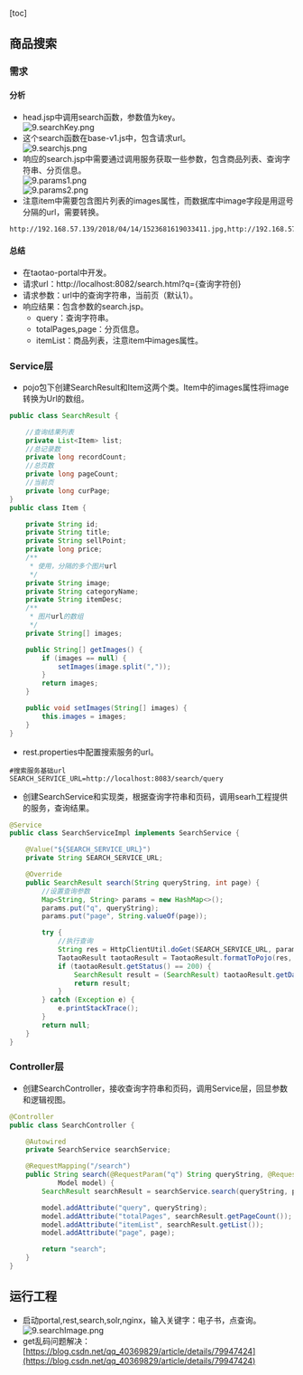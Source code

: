 [toc]
## 商品搜索 ##
### 需求 ###
#### 分析 ####
- head.jsp中调用search函数，参数值为key。<br>![9.searchKey.png](https://img-blog.csdn.net/20180415100041298)
- 这个search函数在base-v1.js中，包含请求url。<br>![9.searchjs.png](https://img-blog.csdn.net/20180415100244935)
- 响应的search.jsp中需要通过调用服务获取一些参数，包含商品列表、查询字符串、分页信息。<br>![9.params1.png](https://img-blog.csdn.net/20180415100609247)<br>![9.params2.png](https://img-blog.csdn.net/20180415100707673)
- 注意item中需要包含图片列表的images属性，而数据库中image字段是用逗号分隔的url，需要转换。
```txt
http://192.168.57.139/2018/04/14/1523681619033411.jpg,http://192.168.57.139/2018/04/14/1523681619250477.jpg,http://192.168.57.139/2018/04/14/1523681619979646.jpg
```

#### 总结 ####
- 在taotao-portal中开发。
- 请求url：http://localhost:8082/search.html?q={查询字符创}
- 请求参数：url中的查询字符串，当前页（默认1）。
- 响应结果：包含参数的search.jsp。
    - query：查询字符串。
    - totalPages,page：分页信息。
    - itemList：商品列表，注意item中images属性。

### Service层 ###
- pojo包下创建SearchResult和Item这两个类。Item中的images属性将image转换为Url的数组。
```java
public class SearchResult {

    //查询结果列表
    private List<Item> list;
    //总记录数
    private long recordCount;
    //总页数
    private long pageCount;
    //当前页
    private long curPage;
}
public class Item {

    private String id;
    private String title;
    private String sellPoint;
    private long price;
    /**
     * 使用，分隔的多个图片url
     */
    private String image;
    private String categoryName;
    private String itemDesc;
    /**
     * 图片url的数组
     */
    private String[] images;

    public String[] getImages() {
        if (images == null) {
            setImages(image.split(","));
        }
        return images;
    }

    public void setImages(String[] images) {
        this.images = images;
    }
}
```

- rest.properties中配置搜索服务的url。
```properties
#搜索服务基础url
SEARCH_SERVICE_URL=http://localhost:8083/search/query
```
- 创建SearchService和实现类，根据查询字符串和页码，调用searh工程提供的服务，查询结果。
```java
@Service
public class SearchServiceImpl implements SearchService {

    @Value("${SEARCH_SERVICE_URL}")
    private String SEARCH_SERVICE_URL;

    @Override
    public SearchResult search(String queryString, int page) {
        //设置查询参数
        Map<String, String> params = new HashMap<>();
        params.put("q", queryString);
        params.put("page", String.valueOf(page));

        try {
            //执行查询
            String res = HttpClientUtil.doGet(SEARCH_SERVICE_URL, params);
            TaotaoResult taotaoResult = TaotaoResult.formatToPojo(res, SearchResult.class);
            if (taotaoResult.getStatus() == 200) {
                SearchResult result = (SearchResult) taotaoResult.getData();
                return result;
            }
        } catch (Exception e) {
            e.printStackTrace();
        }
        return null;
    }
}
```

### Controller层 ###
- 创建SearchController，接收查询字符串和页码，调用Service层，回显参数和逻辑视图。
```java
@Controller
public class SearchController {

    @Autowired
    private SearchService searchService;

    @RequestMapping("/search")
    public String search(@RequestParam("q") String queryString, @RequestParam(defaultValue = "1") Integer page,
            Model model) {
        SearchResult searchResult = searchService.search(queryString, page);

        model.addAttribute("query", queryString);
        model.addAttribute("totalPages", searchResult.getPageCount());
        model.addAttribute("itemList", searchResult.getList());
        model.addAttribute("page", page);

        return "search";
    }
}
```

## 运行工程 ##
- 启动portal,rest,search,solr,nginx，输入关键字：电子书，点查询。<br>![9.searchImage.png](https://img-blog.csdn.net/2018041510345172)
- get乱码问题解决：[https://blog.csdn.net/qq_40369829/article/details/79947424](https://blog.csdn.net/qq_40369829/article/details/79947424)